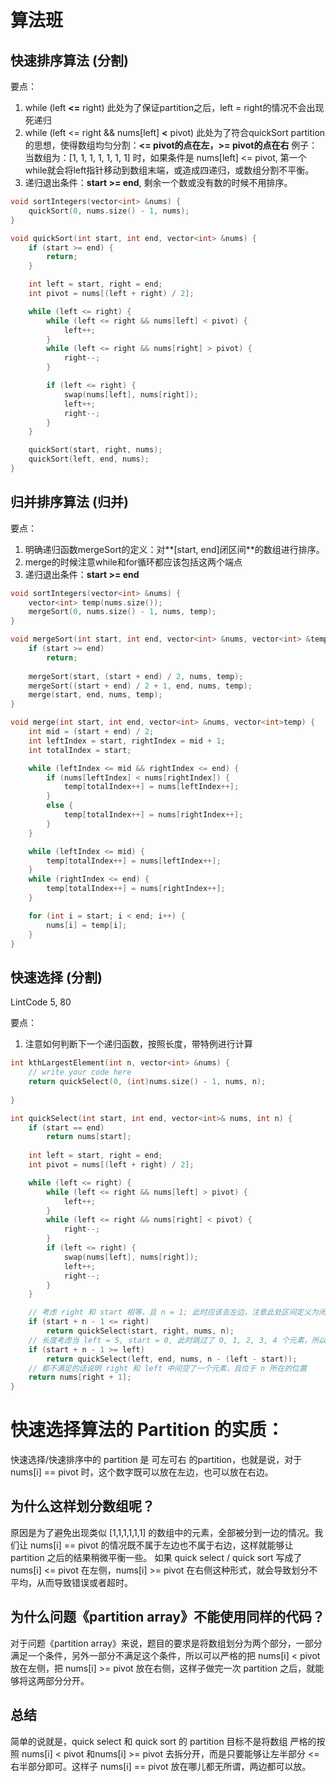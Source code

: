 # 算法班
## 快速排序算法 (分割)

要点： 
 1. while (left **<=** right)
    此处为了保证partition之后，left = right的情况不会出现死递归
 1. while (left <= right && nums[left] **<** pivot)
    此处为了符合quickSort partition的思想，使得数组均匀分割：**<= pivot的点在左，>= pivot的点在右**
        例子：当数组为：[1, 1, 1, 1, 1, 1, 1] 时，如果条件是 nums[left] <= pivot, 第一个while就会将left指针移动到数组末端，或造成四递归，或数组分割不平衡。
 1. 递归退出条件：**start >= end**, 剩余一个数或没有数的时候不用排序。
```C++
void sortIntegers(vector<int> &nums) {
    quickSort(0, nums.size() - 1, nums);
}

void quickSort(int start, int end, vector<int> &nums) {
    if (start >= end) {
        return;
    }

    int left = start, right = end;
    int pivot = nums[(left + right) / 2];

    while (left <= right) {
        while (left <= right && nums[left] < pivot) {
            left++;
        }
        while (left <= right && nums[right] > pivot) {
            right--;
        }

        if (left <= right) {
            swap(nums[left], nums[right]);
            left++; 
            right--;
        }
    }

    quickSort(start, right, nums);
    quickSort(left, end, nums);
}
```

## 归并排序算法 (归并)

要点： 
 1. 明确递归函数mergeSort的定义：对**[start, end]闭区间**的数组进行排序。
 1. merge的时候注意while和for循环都应该包括这两个端点
 1. 递归退出条件：**start >= end**

```C++
void sortIntegers(vector<int> &nums) {
    vector<int> temp(nums.size());
    mergeSort(0, nums.size() - 1, nums, temp);
}

void mergeSort(int start, int end, vector<int> &nums, vector<int> &temp) {
    if (start >= end)
        return;
    
    mergeSort(start, (start + end) / 2, nums, temp);
    mergeSort((start + end) / 2 + 1, end, nums, temp);
    merge(start, end, nums, temp);
}

void merge(int start, int end, vector<int> &nums, vector<int>temp) {
    int mid = (start + end) / 2;
    int leftIndex = start, rightIndex = mid + 1;
    int totalIndex = start;

    while (leftIndex <= mid && rightIndex <= end) {
        if (nums[leftIndex] < nums[rightIndex]) {
            temp[totalIndex++] = nums[leftIndex++];
        }
        else {
            temp[totalIndex++] = nums[rightIndex++];
        }
    }

    while (leftIndex <= mid) {
        temp[totalIndex++] = nums[leftIndex++];
    }
    while (rightIndex <= end) {
        temp[totalIndex++] = nums[rightIndex++];
    }

    for (int i = start; i < end; i++) {
        nums[i] = temp[i];
    }
}
```

## 快速选择 (分割) 

LintCode 5, 80

要点：
 1. 注意如何判断下一个递归函数，按照长度，带特例进行计算
 
```C++
int kthLargestElement(int n, vector<int> &nums) {
    // write your code here
    return quickSelect(0, (int)nums.size() - 1, nums, n);
    
}

int quickSelect(int start, int end, vector<int>& nums, int n) {
    if (start == end)
        return nums[start];
    
    int left = start, right = end;
    int pivot = nums[(left + right) / 2];

    while (left <= right) {
        while (left <= right && nums[left] > pivot) {
            left++;
        }
        while (left <= right && nums[right] < pivot) {
            right--;
        }
        if (left <= right) {
            swap(nums[left], nums[right]);
            left++; 
            right--;
        }
    }

    // 考虑 right 和 start 相等，且 n = 1; 此时应该去左边，注意此处区间定义为闭区间
    if (start + n - 1 <= right) 
        return quickSelect(start, right, nums, n);
    // 长度考虑当 left = 5, start = 0, 此时跳过了 0, 1, 2, 3, 4 个元素，所以长度为 left - start.
    if (start + n - 1 >= left) 
        return quickSelect(left, end, nums, n - (left - start));
    // 都不满足的话说明 right 和 left 中间空了一个元素，且位于 n 所在的位置
    return nums[right + 1];
}
```

# 快速选择算法的 Partition 的实质：
快速选择/快速排序中的 partition 是 可左可右 的partition，也就是说，对于nums[i] == pivot 时，这个数字既可以放在左边，也可以放在右边。

## 为什么这样划分数组呢？
原因是为了避免出现类似 [1,1,1,1,1,1] 的数组中的元素，全部被分到一边的情况。我们让 nums[i] == pivot 的情况既不属于左边也不属于右边，这样就能够让 partition 之后的结果稍微平衡一些。
如果 quick select / quick sort 写成了nums[i] <= pivot 在左侧，nums[i] >= pivot 在右侧这种形式，就会导致划分不平均，从而导致错误或者超时。

## 为什么问题《partition array》不能使用同样的代码？
对于问题《partition array》来说，题目的要求是将数组划分为两个部分，一部分满足一个条件，另外一部分不满足这个条件，所以可以严格的把 nums[i] < pivot 放在左侧，把 nums[i] >= pivot 放在右侧，这样子做完一次 partition 之后，就能够将这两部分分开。

## 总结
简单的说就是，quick select 和 quick sort 的 partition 目标不是将数组 严格的按照 nums[i] < pivot 和nums[i] >= pivot 去拆分开，而是只要能够让左半部分 <= 右半部分即可。这样子 nums[i] == pivot 放在哪儿都无所谓，两边都可以放。